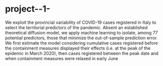 # project--1-
We exploit the provincial variability of COVID-19 cases registered in Italy to select the territorial predictors of the pandemic. Absent an established theoretical diffusion model, we apply machine learning to isolate, among 77 potential predictors, those that minimize the out-of-sample prediction error. We first estimate the model considering cumulative cases registered before the containment measures displayed their effects (i.e. at the peak of the epidemic in March 2020), then cases registered between the peak date and when containment measures were relaxed in early June
